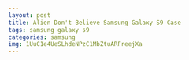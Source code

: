 ```yaml
---
layout: post
title: Alien Don't Believe Samsung Galaxy S9 Case
tags: samsung galaxy s9
categories: samsung
img: 1UuC1e4UeSLhdeNPzC1MbZtuARFreejXa
---
```

